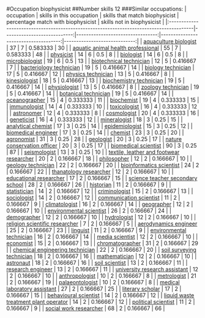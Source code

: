 #Occupation biophysicist
##Number skills 12
###Similar occupations:
| occupation                                                                              |   skills in this occupation |   skills that match biophysicist |   percentage match with biophysicist |   skills not in biophysicist |
|:----------------------------------------------------------------------------------------|----------------------------:|---------------------------------:|-------------------------------------:|-----------------------------:|
| [aquaculture biologist](aquaculture_biologist.md)                                       |                          37 |                                7 |                             0.583333 |                           30 |
| [aquatic animal health professional](aquatic_animal_health_professional.md)             |                          55 |                                7 |                             0.583333 |                           48 |
| [physicist](physicist.md)                                                               |                          14 |                                6 |                             0.5      |                            8 |
| [biologist](biologist.md)                                                               |                          14 |                                6 |                             0.5      |                            8 |
| [microbiologist](microbiologist.md)                                                     |                          19 |                                6 |                             0.5      |                           13 |
| [biotechnical technician](biotechnical_technician.md)                                   |                          12 |                                5 |                             0.416667 |                            7 |
| [bacteriology technician](bacteriology_technician.md)                                   |                          19 |                                5 |                             0.416667 |                           14 |
| [biology technician](biology_technician.md)                                             |                          17 |                                5 |                             0.416667 |                           12 |
| [physics technician](physics_technician.md)                                             |                          13 |                                5 |                             0.416667 |                            8 |
| [kinesiologist](kinesiologist.md)                                                       |                          18 |                                5 |                             0.416667 |                           13 |
| [biochemistry technician](biochemistry_technician.md)                                   |                          19 |                                5 |                             0.416667 |                           14 |
| [physiologist](physiologist.md)                                                         |                          13 |                                5 |                             0.416667 |                            8 |
| [zoology technician](zoology_technician.md)                                             |                          19 |                                5 |                             0.416667 |                           14 |
| [botanical technician](botanical_technician.md)                                         |                          19 |                                5 |                             0.416667 |                           14 |
| [oceanographer](oceanographer.md)                                                       |                          15 |                                4 |                             0.333333 |                           11 |
| [biochemist](biochemist.md)                                                             |                          19 |                                4 |                             0.333333 |                           15 |
| [immunologist](immunologist.md)                                                         |                          14 |                                4 |                             0.333333 |                           10 |
| [toxicologist](toxicologist.md)                                                         |                          16 |                                4 |                             0.333333 |                           12 |
| [astronomer](astronomer.md)                                                             |                          12 |                                4 |                             0.333333 |                            8 |
| [cosmologist](cosmologist.md)                                                           |                          20 |                                4 |                             0.333333 |                           16 |
| [geneticist](geneticist.md)                                                             |                          16 |                                4 |                             0.333333 |                           12 |
| [mineralogist](mineralogist.md)                                                         |                          18 |                                3 |                             0.25     |                           15 |
| [analytical chemist](analytical_chemist.md)                                             |                          17 |                                3 |                             0.25     |                           14 |
| [epidemiologist](epidemiologist.md)                                                     |                          15 |                                3 |                             0.25     |                           12 |
| [biomedical engineer](biomedical_engineer.md)                                           |                          17 |                                3 |                             0.25     |                           14 |
| [chemist](chemist.md)                                                                   |                          23 |                                3 |                             0.25     |                           20 |
| [agronomist](agronomist.md)                                                             |                          31 |                                3 |                             0.25     |                           28 |
| [geologist](geologist.md)                                                               |                          20 |                                3 |                             0.25     |                           17 |
| [nature conservation officer](nature_conservation_officer.md)                           |                          20 |                                3 |                             0.25     |                           17 |
| [biomedical scientist](biomedical_scientist.md)                                         |                          90 |                                3 |                             0.25     |                           87 |
| [seismologist](seismologist.md)                                                         |                          13 |                                3 |                             0.25     |                           10 |
| [textile, leather and footwear researcher](textile,_leather_and_footwear_researcher.md) |                          20 |                                2 |                             0.166667 |                           18 |
| [philosopher](philosopher.md)                                                           |                          12 |                                2 |                             0.166667 |                           10 |
| [geology technician](geology_technician.md)                                             |                          22 |                                2 |                             0.166667 |                           20 |
| [bioinformatics scientist](bioinformatics_scientist.md)                                 |                          24 |                                2 |                             0.166667 |                           22 |
| [thanatology researcher](thanatology_researcher.md)                                     |                          12 |                                2 |                             0.166667 |                           10 |
| [educational researcher](educational_researcher.md)                                     |                          17 |                                2 |                             0.166667 |                           15 |
| [science teacher secondary school](science_teacher_secondary_school.md)                 |                          28 |                                2 |                             0.166667 |                           26 |
| [historian](historian.md)                                                               |                          11 |                                2 |                             0.166667 |                            9 |
| [statistician](statistician.md)                                                         |                          14 |                                2 |                             0.166667 |                           12 |
| [criminologist](criminologist.md)                                                       |                          15 |                                2 |                             0.166667 |                           13 |
| [sociologist](sociologist.md)                                                           |                          14 |                                2 |                             0.166667 |                           12 |
| [communication scientist](communication_scientist.md)                                   |                          11 |                                2 |                             0.166667 |                            9 |
| [climatologist](climatologist.md)                                                       |                          16 |                                2 |                             0.166667 |                           14 |
| [geographer](geographer.md)                                                             |                          12 |                                2 |                             0.166667 |                           10 |
| [environmental scientist](environmental_scientist.md)                                   |                          26 |                                2 |                             0.166667 |                           24 |
| [demographer](demographer.md)                                                           |                          12 |                                2 |                             0.166667 |                           10 |
| [hydrologist](hydrologist.md)                                                           |                          12 |                                2 |                             0.166667 |                           10 |
| [religion scientific researcher](religion_scientific_researcher.md)                     |                           7 |                                2 |                             0.166667 |                            5 |
| [aerodynamics engineer](aerodynamics_engineer.md)                                       |                          25 |                                2 |                             0.166667 |                           23 |
| [linguist](linguist.md)                                                                 |                          11 |                                2 |                             0.166667 |                            9 |
| [environmental technician](environmental_technician.md)                                 |                          16 |                                2 |                             0.166667 |                           14 |
| [media scientist](media_scientist.md)                                                   |                          12 |                                2 |                             0.166667 |                           10 |
| [economist](economist.md)                                                               |                          15 |                                2 |                             0.166667 |                           13 |
| [chromatographer](chromatographer.md)                                                   |                          31 |                                2 |                             0.166667 |                           29 |
| [chemical engineering technician](chemical_engineering_technician.md)                   |                          22 |                                2 |                             0.166667 |                           20 |
| [soil surveying technician](soil_surveying_technician.md)                               |                          18 |                                2 |                             0.166667 |                           16 |
| [mathematician](mathematician.md)                                                       |                          12 |                                2 |                             0.166667 |                           10 |
| [astronaut](astronaut.md)                                                               |                          18 |                                2 |                             0.166667 |                           16 |
| [soil scientist](soil_scientist.md)                                                     |                          13 |                                2 |                             0.166667 |                           11 |
| [research engineer](research_engineer.md)                                               |                          13 |                                2 |                             0.166667 |                           11 |
| [university research assistant](university_research_assistant.md)                       |                          12 |                                2 |                             0.166667 |                           10 |
| [anthropologist](anthropologist.md)                                                     |                          10 |                                2 |                             0.166667 |                            8 |
| [metrologist](metrologist.md)                                                           |                          21 |                                2 |                             0.166667 |                           19 |
| [palaeontologist](palaeontologist.md)                                                   |                          10 |                                2 |                             0.166667 |                            8 |
| [medical laboratory assistant](medical_laboratory_assistant.md)                         |                          27 |                                2 |                             0.166667 |                           25 |
| [literary scholar](literary_scholar.md)                                                 |                          17 |                                2 |                             0.166667 |                           15 |
| [behavioural scientist](behavioural_scientist.md)                                       |                          14 |                                2 |                             0.166667 |                           12 |
| [liquid waste treatment plant operator](liquid_waste_treatment_plant_operator.md)       |                          14 |                                2 |                             0.166667 |                           12 |
| [political scientist](political_scientist.md)                                           |                          11 |                                2 |                             0.166667 |                            9 |
| [social work researcher](social_work_researcher.md)                                     |                          68 |                                2 |                             0.166667 |                           66 |
